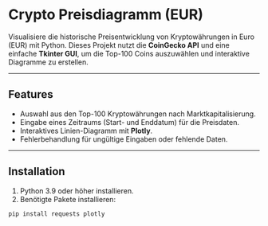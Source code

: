 # Crypto Preisdiagramm (EUR)

Visualisiere die historische Preisentwicklung von Kryptowährungen in Euro (EUR) mit Python. Dieses Projekt nutzt die **CoinGecko API** und eine einfache **Tkinter GUI**, um die Top-100 Coins auszuwählen und interaktive Diagramme zu erstellen.

---

## Features

- Auswahl aus den Top-100 Kryptowährungen nach Marktkapitalisierung.
- Eingabe eines Zeitraums (Start- und Enddatum) für die Preisdaten.
- Interaktives Linien-Diagramm mit **Plotly**.
- Fehlerbehandlung für ungültige Eingaben oder fehlende Daten.

---

## Installation

1. Python 3.9 oder höher installieren.
2. Benötigte Pakete installieren:

```bash
pip install requests plotly
